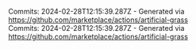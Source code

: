 Commits: 2024-02-28T12:15:39.287Z - Generated via https://github.com/marketplace/actions/artificial-grass
<br>
Commits: 2024-02-28T12:15:39.287Z - Generated via https://github.com/marketplace/actions/artificial-grass
<br>
